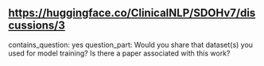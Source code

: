## https://huggingface.co/ClinicalNLP/SDOHv7/discussions/3

contains_question: yes
question_part: Would you share that dataset(s) you used for model training? Is there a paper associated with this work?